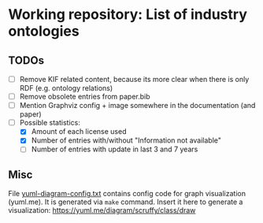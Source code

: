 # Working repository: List of industry ontologies

## TODOs

* [ ] Remove KIF related content, because its more clear when there is only RDF (e.g. ontology relations)
* [ ] Remove obsolete entries from paper.bib
* [ ] Mention Graphviz config + image somewhere in the documentation (and paper)
* [ ] Possible statistics:
  * [x] Amount of each license used
  * [x] Number of entries with/without "Information not available"
  * [ ] Number of entries with update in last 3 and 7 years

## Misc

File [yuml-diagram-config.txt](./yuml-diagram-config.txt) contains config code for graph visualization (yuml.me).
It is generated via `make` command.
Insert it here to generate a visualization: https://yuml.me/diagram/scruffy/class/draw
